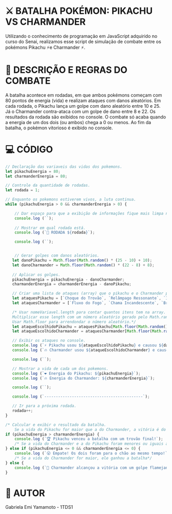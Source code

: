 # ⚔️ BATALHA POKÉMON: PIKACHU VS CHARMANDER

Utilizando o conhecimento de programação em JavaScript adquirido no curso do Senai, realizamos esse script de simulação de combate entre os pokémons Pikachu ⚡e Charmander ⚡.

# 📝 DESCRIÇÃO E REGRAS DO COMBATE

A batalha acontece em rodadas, em que ambos pokémons começam com 80 pontos de energia (vida) e realizam ataques com danos aleatórios.
Em cada rodada, o Pikachu lança um golpe com dano aleatório entre 10 e 25. Já o Charmander contra-ataca com um golpe de dano entre 8 e 22. Os resultados da rodada são exibidos no console.
O combate só acaba quando a energia de um dos dois (ou ambos) chega a 0 ou menos.
Ao fim da batalha, o pokémon vitorioso é exibido no console.

# 💻 CÓDIGO

```javascript
// Declaração das variaveis das vidas dos pokemons.
let pikachuEnergia = 80;
let charmanderEnergia = 80;

// Controle da quantidade de rodadas.
let rodada = 1;

// Enquanto os pokemons estiverem vivos, a luta continua.
while (pikachuEnergia > 0 && charmanderEnergia > 0) {

    // Dar espaço para que a exibição de informações fique mais limpa no console.
    console.log (``);
    
    // Mostrar em qual rodada está.
    console.log (`🔁 RODADA ${rodada}`);

    console.log (``);


    // Gerar golpes com danos aleatórios.
   let danoPikachu = Math.floor(Math.random() * (25 - 10) + 10);
   let danoCharmander = Math.floor(Math.random() * (22 - 8) + 8);
   
   // Aplicar os golpes.
   pikachuEnergia = pikachuEnergia - danoCharmander;
   charmanderEnergia = charmanderEnergia - danoPikachu;

   // Criar uma lista de ataques (array) que o pikachu e o Charmander podem fazer.
   let ataquesPikachu = [`Choque do Trovão`, `Relâmpago Ressonante`, `Investida Trovejante`];
   let ataquesCharmander = [`Fluxo do Fogo`, `Chama Incandescente`, `Brasas Ardentes`];

   /* Usar nomeVariavel.length para contar quantos itens tem na array.
   Multiplicar esse length com um número aleatório gerado pelo Math.random.
   Usar Math.floor para arrendondar o número aleatório.*/
   let ataqueEscolhidoPikachu = ataquesPikachu[Math.floor(Math.random() * ataquesPikachu.length)];
   let ataqueEscolhidoCharmander = ataquesCharmander[Math.floor(Math.random() * ataquesCharmander.length)];

   // Exibir os ataques no console.
   console.log (`⚡ Pikachu usou ${ataqueEscolhidoPikachu} e causou ${danoPikachu} de dano!`);
   console.log (`🔥 Charmander usou ${ataqueEscolhidoCharmander} e causou ${danoCharmander} de dano!`);

   console.log (``);

   // Mostrar a vida de cada um dos pokemons.
   console.log (`❤️ Energia do Pikachu: ${pikachuEnergia}`);
   console.log (`🔥 Energia do Charmander: ${charmanderEnergia}`);

   console.log (``);

   console.log (`-------------------------------------------`);

   // Ir para a próxima rodada.
   rodada++;
}

/* Calcular e exibir o resultado da batalha.
    Se a vida do Pikachu for maior que a do Charmander, a vitória é do Pikachu*/
if (pikachuEnergia > charmanderEnergia) {
    console.log (`🏆 Pikachu venceu a batalha com um trovão final!`);
    /* Se a vida do Charmander e a do Pikachu foram menores ou iguais a 0, houve um empate.*/
} else if (pikachuEnergia <= 0 && charmanderEnergia <= 0) {
    console.log (`😮 Empate! Os dois foram para o chão ao mesmo tempo!`);
    /* Se a vida do Charmander for maior, ele ganhou a batalha*/
} else {
    console.log (`👑 Charmander alcançou a vitória com um golpe flamejante!`);
}
```

# 👩 AUTOR

Gabriela Emi Yamamoto - 1TDS1
